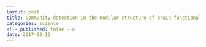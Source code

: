 ```yaml
---
layout: post
title: Community detection in the modular structure of brain functional connectivity networks
categories: science
<!-- published: false -->
date: 2017-02-12
---
```

